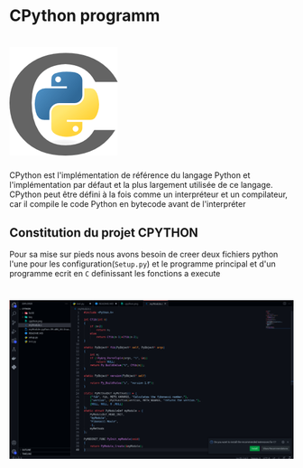 # CPython programm
# ![cpython](cpython.png)
CPython est l'implémentation de référence du langage Python et l'implémentation par défaut et la plus largement utilisée de ce langage. CPython peut être défini à la fois comme un interpréteur et un compilateur, car il compile le code Python en bytecode avant de l'interpréter

## Constitution du projet CPYTHON
Pour sa mise sur pieds nous avons besoin de creer deux fichiers python
l'une pour les configuration(`Setup.py`) et le programme principal et d'un programme ecrit en `C` definissant les fonctions a execute

# ![programme Cypthon](program.png)